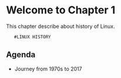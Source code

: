 # Welcome to Chapter 1 
This chapter describe about history of Linux.
```
   #LINUX HISTORY
```
## Agenda
* Journey from 1970s to 2017
